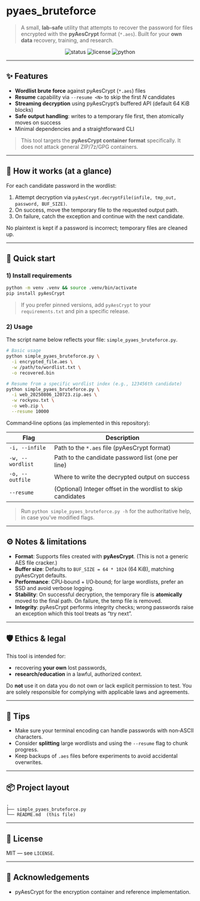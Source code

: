 # pyaes_bruteforce

> A small, **lab‑safe** utility that attempts to recover the password for files encrypted with the **pyAesCrypt** format (`*.aes`). Built for your **own data** recovery, training, and research.

<p align="center">
  <img alt="status" src="https://img.shields.io/badge/scope-personal%20recovery%20%2F%20education-blue">
  <img alt="license" src="https://img.shields.io/badge/license-MIT-green">
  <img alt="python" src="https://img.shields.io/badge/python-3.9%2B-orange">
</p>

---

## ✨ Features

- **Wordlist brute force** against pyAesCrypt (`*.aes`) files
- **Resume** capability via `--resume <N>` to skip the first *N* candidates
- **Streaming decryption** using pyAesCrypt’s buffered API (default 64 KiB blocks)
- **Safe output handling**: writes to a temporary file first, then atomically moves on success
- Minimal dependencies and a straightforward CLI

> This tool targets the **pyAesCrypt container format** specifically. It does not attack general ZIP/7z/GPG containers.

---

## 🧩 How it works (at a glance)

For each candidate password in the wordlist:
1. Attempt decryption via `pyAesCrypt.decryptFile(infile, tmp_out, password, BUF_SIZE)`.
2. On success, move the temporary file to the requested output path.
3. On failure, catch the exception and continue with the next candidate.

No plaintext is kept if a password is incorrect; temporary files are cleaned up.

---

## 🚀 Quick start

### 1) Install requirements

```bash
python -m venv .venv && source .venv/bin/activate
pip install pyAesCrypt
```

> If you prefer pinned versions, add `pyAesCrypt` to your `requirements.txt` and pin a specific release.

### 2) Usage

The script name below reflects your file: `simple_pyaes_bruteforce.py`.

```bash
# Basic usage
python simple_pyaes_bruteforce.py \
  -i encrypted_file.aes \
  -w /path/to/wordlist.txt \
  -o recovered.bin
```

```bash
# Resume from a specific wordlist index (e.g., 123456th candidate)
python simple_pyaes_bruteforce.py \
  -i web_20250806_120723.zip.aes \
  -w rockyou.txt \
  -o web.zip \
  --resume 10000
```

Command‑line options (as implemented in this repository):

| Flag | Description |
|---|---|
| `-i, --infile` | Path to the `*.aes` file (pyAesCrypt format) |
| `-w, --wordlist` | Path to the candidate password list (one per line) |
| `-o, --outfile` | Where to write the decrypted output on success |
| `--resume` | (Optional) Integer offset in the wordlist to skip candidates |

> Run `python simple_pyaes_bruteforce.py -h` for the authoritative help, in case you’ve modified flags.

---

## ⚙️ Notes & limitations

- **Format**: Supports files created with **pyAesCrypt**. (This is not a generic AES file cracker.)  
- **Buffer size**: Defaults to `BUF_SIZE = 64 * 1024` (64 KiB), matching pyAesCrypt defaults.  
- **Performance**: CPU‑bound + I/O‑bound; for large wordlists, prefer an SSD and avoid verbose logging.  
- **Stability**: On successful decryption, the temporary file is **atomically** moved to the final path. On failure, the temp file is removed.  
- **Integrity**: pyAesCrypt performs integrity checks; wrong passwords raise an exception which this tool treats as “try next”.

---

## 🛡️ Ethics & legal

This tool is intended for:
- recovering **your own** lost passwords,
- **research/education** in a lawful, authorized context.

Do **not** use it on data you do not own or lack explicit permission to test. You are solely responsible for complying with applicable laws and agreements.

---

## 🧪 Tips

- Make sure your terminal encoding can handle passwords with non‑ASCII characters.  
- Consider **splitting** large wordlists and using the `--resume` flag to chunk progress.  
- Keep backups of `.aes` files before experiments to avoid accidental overwrites.

---

## 📦 Project layout

```
.
├── simple_pyaes_bruteforce.py
└── README.md  (this file)
```

---

## 📝 License

MIT — see `LICENSE`.

---

## 🙌 Acknowledgements

- pyAesCrypt for the encryption container and reference implementation.
